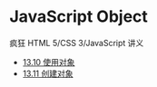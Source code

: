 # JavaScript Object

疯狂 HTML 5/CSS 3/JavaScript 讲义

- [13.10 使用对象](https://gitee.com/mrhuangyuhui/notes/blob/master/books/javascript/crazy-html5-css3-js/ch13.md?oid=45b9772e1ed3ebbab78c2d3641a7655200da3c2b#1310-%E4%BD%BF%E7%94%A8%E5%AF%B9%E8%B1%A1)
- [13.11 创建对象](https://gitee.com/mrhuangyuhui/notes/blob/master/books/javascript/crazy-html5-css3-js/ch13.md?oid=45b9772e1ed3ebbab78c2d3641a7655200da3c2b#1311-%E5%88%9B%E5%BB%BA%E5%AF%B9%E8%B1%A1)